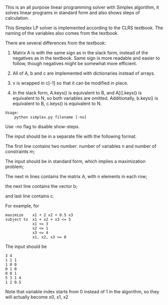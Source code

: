 This is an all purpose linear programming solver with Simplex algorithm, it solves linear programs in standard form and also shows steps of calculation.

This Simplex LP solver is implemented according to the CLRS textbook. The naming of the variables also comes from the textbook. 

There are several differences from the textbook:

1. Matrix A is with the same sign as in the slack form, instead of the negatives as in the textbook. Same sign is more readable and easier to follow, though negatives might be somewhat more efficient.

2. All of A, b and c are implemented with dictionaries instead of arrays.

3. v is wrapped in c[-1] so that it can be modified in place.

4. In the slack form, A.keys() is equivalent to B, and A[i].keys() is equivalent to N, so both variables are omitted. Additionally, b.keys() is equivalent to B, c.keys() is equivalent to N.

```
Usage:
    python simplex.py filename [-no]
```
Use -no flag to disable show-steps.

The input should be in a separate file with the following format.

The first line contains two number: number of variables n and number of constraints m;

The input should be in standard form, which implies a maximization problem;

The next m lines contains the matrix A, with n elements in each row;

the next line contains the vector b;

and last line contains c.

For example, for 
```
maximize    x1 + 2 x2 + 0.5 x3
subject to  x1 + x2 + x3 <= 5
            x1 <= 3
            x2 <= 1
            x3 <= 4
            x1, x2, x3 >= 0
```
The input should be
```
3 4
1 1 1
1 0 0
0 1 0
0 0 1
5 3 1 4
1 2 0.5
```
Note that variable index starts from 0 instead of 1 in the algorithm, so they will actually become x0, x1, x2
